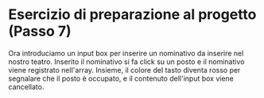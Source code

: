 # Esercizio di preparazione al progetto (Passo 7)

Ora introduciamo un input box per inserire un nominativo da inserire nel nostro teatro. Inserito il nominativo si fa click su un posto e il nominativo viene registrato nell'array. Insieme, il colore del tasto diventa rosso per segnalare che il posto è occupato, e il contenuto dell'input box viene cancellato. 
